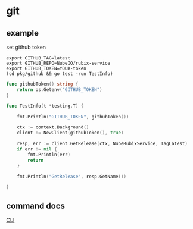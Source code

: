 # git

## example

set github token

```
export GITHUB_TAG=latest
export GITHUB_REPO=NubeIO/rubix-service
export GITHUB_TOKEN=YOUR-token
(cd pkg/github && go test -run TestInfo)
```

```go
func githubToken() string {
	return os.Getenv("GITHUB_TOKEN")
}

func TestInfo(t *testing.T) {

	fmt.Println("GITHUB_TOKEN", githubToken())

	ctx := context.Background()
	client := NewClient(githubToken(), true)

	resp, err := client.GetRelease(ctx, NubeRubixService, TagLatest)
	if err != nil {
		fmt.Println(err)
		return
	}

	fmt.Println("GetRelease", resp.GetName())

}
```

## command docs

[CLI](docs/cli.md)
